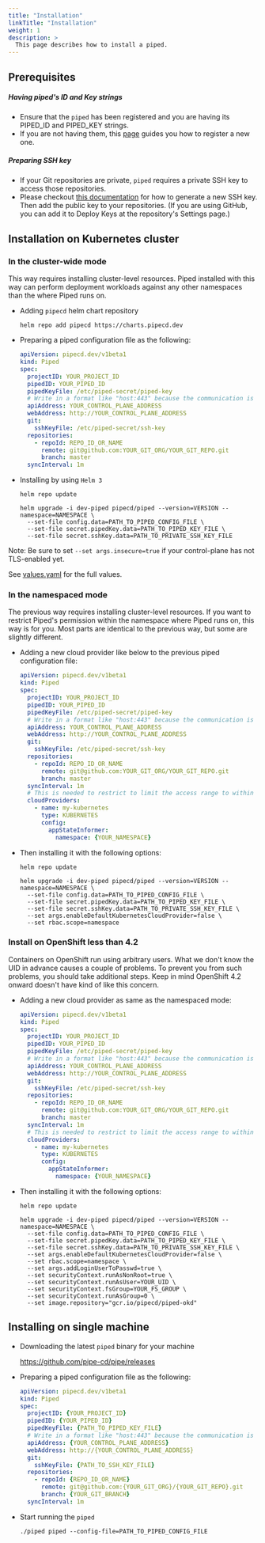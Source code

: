 ```yaml
---
title: "Installation"
linkTitle: "Installation"
weight: 1
description: >
  This page describes how to install a piped.
---
```


## Prerequisites

##### Having piped's ID and Key strings
- Ensure that the `piped` has been registered and you are having its PIPED_ID and PIPED_KEY strings.
- If you are not having them, this [page](/docs/operator-manual/control-plane/registering-a-piped/) guides you how to register a new one.

##### Preparing SSH key
- If your Git repositories are private, `piped` requires a private SSH key to access those repositories.
- Please checkout [this documentation](https://help.github.com/en/github/authenticating-to-github/generating-a-new-ssh-key-and-adding-it-to-the-ssh-agent) for how to generate a new SSH key. Then add the public key to your repositories. (If you are using GitHub, you can add it to Deploy Keys at the repository's Settings page.)

## Installation on Kubernetes cluster
### In the cluster-wide mode
This way requires installing cluster-level resources. Piped installed with this way can perform deployment workloads against any other namespaces than the where Piped runs on.

- Adding `pipecd` helm chart repository

  ```
  helm repo add pipecd https://charts.pipecd.dev
  ```

- Preparing a piped configuration file as the following:

  ``` yaml
  apiVersion: pipecd.dev/v1beta1
  kind: Piped
  spec:
    projectID: YOUR_PROJECT_ID
    pipedID: YOUR_PIPED_ID
    pipedKeyFile: /etc/piped-secret/piped-key
    # Write in a format like "host:443" because the communication is done via gRPC.
    apiAddress: YOUR_CONTROL_PLANE_ADDRESS
    webAddress: http://YOUR_CONTROL_PLANE_ADDRESS
    git:
      sshKeyFile: /etc/piped-secret/ssh-key
    repositories:
      - repoId: REPO_ID_OR_NAME
        remote: git@github.com:YOUR_GIT_ORG/YOUR_GIT_REPO.git
        branch: master
    syncInterval: 1m
  ```

- Installing by using `Helm 3`

  ``` console
  helm repo update

  helm upgrade -i dev-piped pipecd/piped --version=VERSION --namespace=NAMESPACE \
    --set-file config.data=PATH_TO_PIPED_CONFIG_FILE \
    --set-file secret.pipedKey.data=PATH_TO_PIPED_KEY_FILE \
    --set-file secret.sshKey.data=PATH_TO_PRIVATE_SSH_KEY_FILE
  ```

Note: Be sure to set `--set args.insecure=true` if your control-plane has not TLS-enabled yet.

See [values.yaml](https://github.com/pipe-cd/manifests/blob/master/manifests/piped/values.yaml) for the full values.

### In the namespaced mode
The previous way requires installing cluster-level resources. If you want to restrict Piped's permission within the namespace where Piped runs on, this way is for you.
Most parts are identical to the previous way, but some are slightly different.

- Adding a new cloud provider like below to the previous piped configuration file:

  ``` yaml
  apiVersion: pipecd.dev/v1beta1
  kind: Piped
  spec:
    projectID: YOUR_PROJECT_ID
    pipedID: YOUR_PIPED_ID
    pipedKeyFile: /etc/piped-secret/piped-key
    # Write in a format like "host:443" because the communication is done via gRPC.
    apiAddress: YOUR_CONTROL_PLANE_ADDRESS
    webAddress: http://YOUR_CONTROL_PLANE_ADDRESS
    git:
      sshKeyFile: /etc/piped-secret/ssh-key
    repositories:
      - repoId: REPO_ID_OR_NAME
        remote: git@github.com:YOUR_GIT_ORG/YOUR_GIT_REPO.git
        branch: master
    syncInterval: 1m
    # This is needed to restrict to limit the access range to within a namespace.
    cloudProviders:
      - name: my-kubernetes
        type: KUBERNETES
        config:
          appStateInformer:
            namespace: {YOUR_NAMESPACE}
  ```

- Then installing it with the following options:

  ``` console
  helm repo update

  helm upgrade -i dev-piped pipecd/piped --version=VERSION --namespace=NAMESPACE \
    --set-file config.data=PATH_TO_PIPED_CONFIG_FILE \
    --set-file secret.pipedKey.data=PATH_TO_PIPED_KEY_FILE \
    --set-file secret.sshKey.data=PATH_TO_PRIVATE_SSH_KEY_FILE \
    --set args.enableDefaultKubernetesCloudProvider=false \
    --set rbac.scope=namespace
  ```

### Install on OpenShift less than 4.2
Containers on OpenShift run using arbitrary users. What we don't know the UID in advance causes a couple of problems.
To prevent you from such problems, you should take additional steps. Keep in mind OpenShift 4.2 onward doesn't have kind of like this concern.

- Adding a new cloud provider as same as the namespaced mode:

  ``` yaml
  apiVersion: pipecd.dev/v1beta1
  kind: Piped
  spec:
    projectID: YOUR_PROJECT_ID
    pipedID: YOUR_PIPED_ID
    pipedKeyFile: /etc/piped-secret/piped-key
    # Write in a format like "host:443" because the communication is done via gRPC.
    apiAddress: YOUR_CONTROL_PLANE_ADDRESS
    webAddress: http://YOUR_CONTROL_PLANE_ADDRESS
    git:
      sshKeyFile: /etc/piped-secret/ssh-key
    repositories:
      - repoId: REPO_ID_OR_NAME
        remote: git@github.com:YOUR_GIT_ORG/YOUR_GIT_REPO.git
        branch: master
    syncInterval: 1m
    # This is needed to restrict to limit the access range to within a namespace.
    cloudProviders:
      - name: my-kubernetes
        type: KUBERNETES
        config:
          appStateInformer:
            namespace: {YOUR_NAMESPACE}
  ```

- Then installing it with the following options:

  ``` console
  helm repo update

  helm upgrade -i dev-piped pipecd/piped --version=VERSION --namespace=NAMESPACE \
    --set-file config.data=PATH_TO_PIPED_CONFIG_FILE \
    --set-file secret.pipedKey.data=PATH_TO_PIPED_KEY_FILE \
    --set-file secret.sshKey.data=PATH_TO_PRIVATE_SSH_KEY_FILE \
    --set args.enableDefaultKubernetesCloudProvider=false \
    --set rbac.scope=namespace \
    --set args.addLoginUserToPasswd=true \
    --set securityContext.runAsNonRoot=true \
    --set securityContext.runAsUser=YOUR_UID \
    --set securityContext.fsGroup=YOUR_FS_GROUP \
    --set securityContext.runAsGroup=0 \
    --set image.repository="gcr.io/pipecd/piped-okd"
  ```

## Installing on single machine

- Downloading the latest `piped` binary for your machine

  https://github.com/pipe-cd/pipe/releases

- Preparing a piped configuration file as the following:

  ``` yaml
  apiVersion: pipecd.dev/v1beta1
  kind: Piped
  spec:
    projectID: {YOUR_PROJECT_ID}
    pipedID: {YOUR_PIPED_ID}
    pipedKeyFile: {PATH_TO_PIPED_KEY_FILE}
    # Write in a format like "host:443" because the communication is done via gRPC.
    apiAddress: {YOUR_CONTROL_PLANE_ADDRESS}
    webAddress: http://{YOUR_CONTROL_PLANE_ADDRESS}
    git:
      sshKeyFile: {PATH_TO_SSH_KEY_FILE}
    repositories:
      - repoId: {REPO_ID_OR_NAME}
        remote: git@github.com:{YOUR_GIT_ORG}/{YOUR_GIT_REPO}.git
        branch: {YOUR_GIT_BRANCH}
    syncInterval: 1m
  ```

- Start running the `piped`

  ``` console
  ./piped piped --config-file=PATH_TO_PIPED_CONFIG_FILE
  ```

